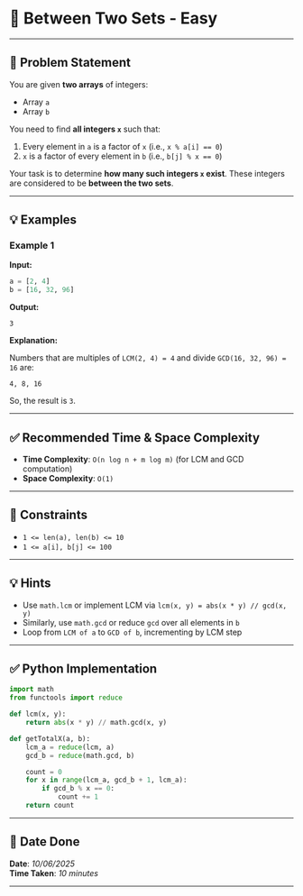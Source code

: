
# 🧮 Between Two Sets - Easy

---

## 📌 Problem Statement

You are given **two arrays** of integers:  
- Array `a`  
- Array `b`

You need to find **all integers `x`** such that:

1. Every element in `a` is a factor of `x` (i.e., `x % a[i] == 0`)
2. `x` is a factor of every element in `b` (i.e., `b[j] % x == 0`)

Your task is to determine **how many such integers `x` exist**. These integers are considered to be **between the two sets**.

---

## 💡 Examples

### Example 1

**Input:**
```python
a = [2, 4]
b = [16, 32, 96]
```

**Output:**
```text
3
```

**Explanation:**

Numbers that are multiples of `LCM(2, 4) = 4` and divide `GCD(16, 32, 96) = 16` are:
```
4, 8, 16
```
So, the result is `3`.

---

## ✅ Recommended Time & Space Complexity

- **Time Complexity**: `O(n log n + m log m)` (for LCM and GCD computation)  
- **Space Complexity**: `O(1)`

---

## 📎 Constraints

- `1 <= len(a), len(b) <= 10`
- `1 <= a[i], b[j] <= 100`

---

## 💡 Hints

- Use `math.lcm` or implement LCM via `lcm(x, y) = abs(x * y) // gcd(x, y)`
- Similarly, use `math.gcd` or reduce `gcd` over all elements in `b`
- Loop from `LCM of a` to `GCD of b`, incrementing by LCM step

---

## ✅ Python Implementation

```python
import math
from functools import reduce

def lcm(x, y):
    return abs(x * y) // math.gcd(x, y)

def getTotalX(a, b):
    lcm_a = reduce(lcm, a)
    gcd_b = reduce(math.gcd, b)

    count = 0
    for x in range(lcm_a, gcd_b + 1, lcm_a):
        if gcd_b % x == 0:
            count += 1
    return count
```

---

## 📅 Date Done

**Date**: *10/06/2025*  
**Time Taken**: *10 minutes*

---